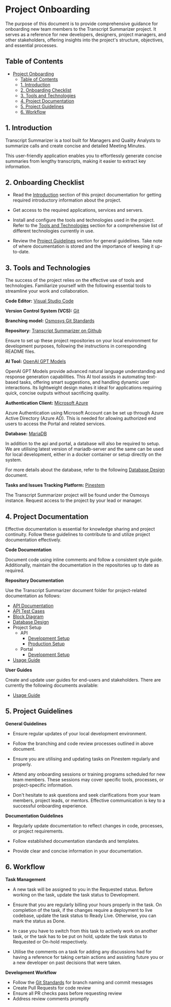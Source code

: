 # Project Onboarding

The purpose of this document is to provide comprehensive guidance for onboarding new team members to the Transcript Summarizer project. It serves as a reference for new developers, designers, project managers, and other stakeholders, offering insights into the project's structure, objectives, and essential processes.

## Table of Contents

- [Project Onboarding](#project-onboarding)
  - [Table of Contents](#table-of-contents)
  - [1. Introduction](#1-introduction)
  - [2. Onboarding Checklist](#2-onboarding-checklist)
  - [3. Tools and Technologies](#3-tools-and-technologies)
  - [4. Project Documentation](#4-project-documentation)
  - [5. Project Guidelines](#5-project-guidelines)
  - [6. Workflow](#6-workflow)


## 1. Introduction

Transcript Summarizer is a tool built for Managers and Quality Analysts to summarize calls and create concise and detailed Meeting Minutes.

This user-friendly application enables you to effortlessly generate concise summaries from lengthy transcripts, making it easier to extract key information.

## 2. Onboarding Checklist

- Read the [Introduction](#1-introduction) section of this project documentation for getting required introductory information about the project.

- Get access to the required applications, services and servers.

- Install and configure the tools and technologies used in the project. Refer to the [Tools and Technologies](#3-tools-and-technologies) section for a comprehensive list of different technologies currently in use.

- Review the [Project Guidelines](#5-project-guidelines) section for general guidelines. Take note of where documentation is stored and the importance of keeping it up-to-date.

## 3. Tools and Technologies

The success of the project relies on the effective use of tools and technologies. Familiarize yourself with the following essential tools to streamline your work and collaboration.

**Code Editor:** [Visual Studio Code](https://code.visualstudio.com/download)

**Version Control System (VCS):** [Git](https://git-scm.com/)

**Branching model:** [Osmosys Git Standards](https://github.com/OsmosysSoftware/dev-standards/blob/main/coding-standards/git.md)

**Repository:** [Transcript Summarizer on Github](https://github.com/OsmosysSoftware/osm-transcript-summarizer)

Ensure to set up these project repositories on your local environment for development purposes, following the instructions in corresponding README files.

**AI Tool:** [OpenAI GPT Models](https://platform.openai.com/docs/models)

OpenAI GPT Models provide advanced natural language understanding and response generation capabilities. This AI tool assists in automating text-based tasks, offering smart suggestions, and handling dynamic user interactions. Its lightweight design makes it ideal for applications requiring quick, concise outputs without sacrificing quality.

**Authentication Client:** [Microsoft Azure](https://portal.azure.com/)

Azure Authentication using Microsoft Account can be set up through Azure Active Directory (Azure AD). This is needed for allowing authorized end users to access the Portal and related services.

**Database:** [MariaDB](https://mariadb.org/download)

In addition to the api and portal, a database will also be required to setup. We are utilising latest version of mariadb-server and the same can be used for local development, either in a docker container or setup directly on the system.

For more details about the database, refer to the following [Database Design](./database-design.md) document.

**Tasks and Issues Tracking Platform:** [Pinestem](https://pinestem.com)

The Transcript Summarizer project will be found under the Osmosys instance. Request access to the project by your lead or manager.

## 4. Project Documentation

Effective documentation is essential for knowledge sharing and project continuity. Follow these guidelines to contribute to and utilize project documentation effectively.

**Code Documentation**

Document code using inline comments and follow a consistent style guide. Additionally, maintain the documentation in the repositories up to date as required.

**Repository Documentation**

Use the Transcript Summarizer document folder for project-related documentation as follows:

- [API Documentation](./api-documentation.md)
- [API Test Cases](./api-test-cases.md)
- [Block Diagram](./block-diagram.md)
- [Database Design](./database-design.md)
- Project Setup
  - API
    - [Development Setup](./development-setup.md)
    - [Production Setup](./production-setup.md)
  - Portal
    - [Development Setup](./../../portal/docs/development-setup.md)
- [Usage Guide](./usage-guide.md)

**User Guides**

Create and update user guides for end-users and stakeholders. There are currently the following documents available:

- [Usage Guide](./usage-guide.md)

## 5. Project Guidelines

**General Guidelines**

- Ensure regular updates of your local development environment.

- Follow the branching and code review processes outlined in above document.

- Ensure you are utilising and updating tasks on Pinestem regularly and properly.

- Attend any onboarding sessions or training programs scheduled for new team members. These sessions may cover specific tools, processes, or project-specific information.

- Don't hesitate to ask questions and seek clarifications from your team members, project leads, or mentors. Effective communication is key to a successful onboarding experience.

**Documentation Guidelines**

- Regularly update documentation to reflect changes in code, processes, or project requirements.

- Follow established documentation standards and templates.

- Provide clear and concise information in your documentation.

## 6. Workflow

**Task Management**

- A new task will be assigned to you in the Requested status. Before working on the task, update the task status to Development.

- Ensure that you are regularly billing your hours properly in the task. On completion of the task, if the changes require a deployment to live codebase, update the task status to Ready Live. Otherwise, you can mark the status as Done.

- In case you have to switch from this task to actively work on another task, or the task has to be put on hold, update the task status to Requested or On-hold respectively.

- Utilise the comments on a task for adding any discussions had for having a reference for taking certain actions and assisting future you or a new developer on past decisions that were taken.

**Development Workflow**

- Follow the [Git Standards](https://github.com/OsmosysSoftware/dev-standards/blob/main/coding-standards/git.md) for branch naming and commit messages
- Create Pull Requests for code review
- Ensure all PR checks pass before requesting review
- Address review comments promptly
